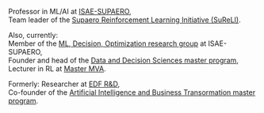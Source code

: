 Professor in ML/AI at [ISAE-SUPAERO](www.isae-supaero.fr),  
Team leader of the [Supaero Reinforcement Learning Initiative (SuReLI)](https://sureli.github.io).  

Also, currently:  
Member of the [ML, Decision, Optimization research group](https://www.isae-supaero.fr/fr/recherche/departements/ingenierie-systemes-complexes/groupe-systemes-decisionnels-462/) at ISAE-SUPAERO,  
Founder and head of the [Data and Decision Sciences master program](https://SupaeroDataScience.github.io),  
Lecturer in RL at [Master MVA](https://www.master-mva.com/).  

Formerly:
Researcher at [EDF R&D](https://www.edf.fr/en/the-edf-group/inventing-the-future-of-energy/r-d-global-expertise),  
Co-founder of the [Artificial Intelligence and Business Transormation master program](https://www.isae-supaero.fr/en/academics/advanced-masters/programs/advanced-master-artificial-intelligence-business-transformation-aibt/).  

